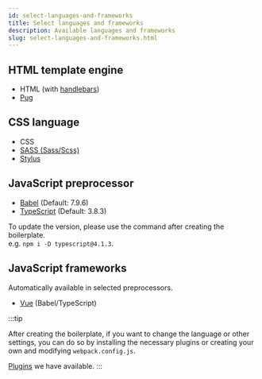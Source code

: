 ```yaml
---
id: select-languages-and-frameworks
title: Select languages and frameworks
description: Available languages and frameworks
slug: select-languages-and-frameworks.html
---
```


## HTML template engine

- HTML (with [handlebars](https://handlebarsjs.com/))
- [Pug](https://pugjs.org/)

## CSS language

- CSS
- [SASS (Sass/Scss)](https://sass-lang.com/)
- [Stylus](https://stylus-lang.com/)

## JavaScript preprocessor

- [Babel](https://babeljs.io/) (Default: 7.9.6)
- [TypeScript](https://www.typescriptlang.org/) (Default: 3.8.3)

To update the version, please use the command after creating the boilerplate.  
e.g. `npm i -D typescript@4.1.3`.

## JavaScript frameworks

Automatically available in selected preprocessors.

- [Vue](https://vuejs.org/) (Babel/TypeScript)

:::tip

After creating the boilerplate, if you want to change the language or other settings, you can do so by installing the necessary plugins or creating your own and modifying `webpack.config.js`.

[Plugins](plugins/) we have available.
:::
